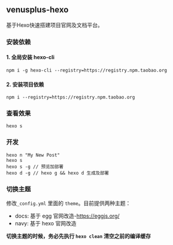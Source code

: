 ## venusplus-hexo

基于Hexo快速搭建项目官网及文档平台。

### 安装依赖

#### 1. 全局安装 hexo-cli

    npm i -g hexo-cli --registry=https://registry.npm.taobao.org

#### 2. 安装项目依赖

    npm i --registry=https://registry.npm.taobao.org

### 查看效果

    hexo s

### 开发

    hexo n "My New Post"
    hexo s
    hexo s -g // 预览加部署
    hexo d -g // hexo g && hexo d 生成及部署

### 切换主题

修改`_config.yml` 里面的 `theme`。目前提供两种主题：

- docs: 基于 egg 官网改造-https://eggjs.org/
- navy: 基于 hexo 官网改造

**切换主题的时候，务必先执行 `hexo clean` 清空之前的编译缓存**

